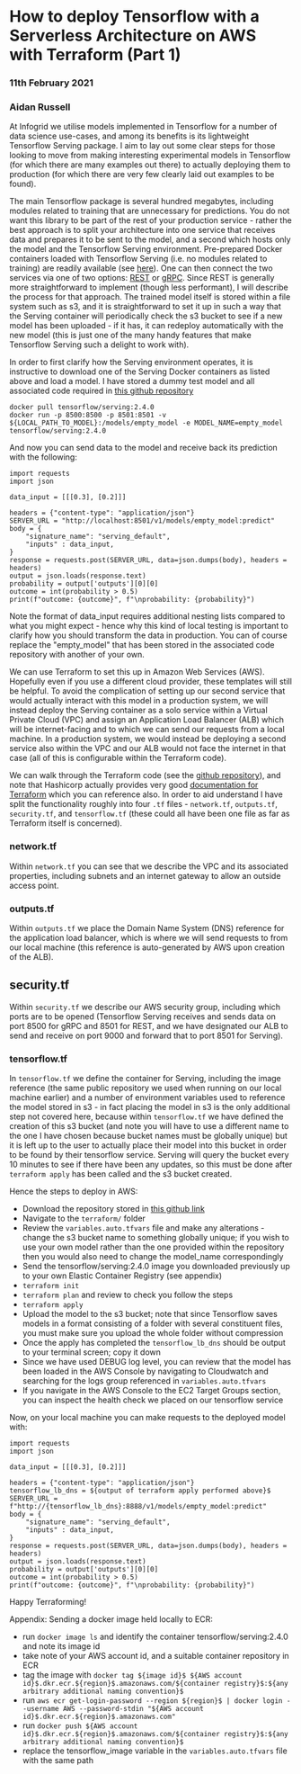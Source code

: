 # How to deploy Tensorflow with a Serverless Architecture on AWS with Terraform (Part 1)
### 11th February 2021
### Aidan Russell


At Infogrid we utilise models implemented in Tensorflow for a number of data science use-cases, and among its benefits is its lightweight Tensorflow Serving package. I aim to lay out some clear steps for those looking to move from making interesting experimental models in Tensorflow (for which there are many examples out there) to actually deploying them to production (for which there are very few clearly laid out examples to be found).

The main Tensorflow package is several hundred megabytes, including modules related to training that are unnecessary for predictions. You do not want this library to be part of the rest of your production service - rather the best approach is to split your architecture into one service that receives data and prepares it to be sent to the model, and a second which hosts only the model and the Tensorflow Serving environment. Pre-prepared Docker containers loaded with Tensorflow Serving (i.e. no modules related to training) are readily available (see [here](https://hub.docker.com/r/tensorflow/serving)). One can then connect the two services via one of two options: [REST](https://en.wikipedia.org/wiki/Representational_state_transfer) or [gRPC](https://en.wikipedia.org/wiki/GRPC). Since REST is generally more straightforward to implement (though less performant), I will describe the process for that approach. The trained model itself is stored within a file system such as s3, and it is straightforward to set it up in such a way that the Serving container will periodically check the s3 bucket to see if a new model has been uploaded - if it has, it can redeploy automatically with the new model (this is just one of the many handy features that make Tensorflow Serving such a delight to work with).

In order to first clarify how the Serving environment operates, it is instructive to download one of the Serving Docker containers as listed above and load a model. I have stored a dummy test model and all associated code required in [this github repository](https://github.com/aidanrussell/blogpost_code/tree/master/post1)

```
docker pull tensorflow/serving:2.4.0
docker run -p 8500:8500 -p 8501:8501 -v ${LOCAL_PATH_TO_MODEL}:/models/empty_model -e MODEL_NAME=empty_model tensorflow/serving:2.4.0
```

And now you can send data to the model and receive back its prediction with the following:

```
import requests
import json

data_input = [[[0.3], [0.2]]]

headers = {"content-type": "application/json"}
SERVER_URL = "http://localhost:8501/v1/models/empty_model:predict"
body = {
    "signature_name": "serving_default",
    "inputs" : data_input,
}
response = requests.post(SERVER_URL, data=json.dumps(body), headers = headers)
output = json.loads(response.text)
probability = output['outputs'][0][0]
outcome = int(probability > 0.5)
print(f"outcome: {outcome}", f"\nprobability: {probability}")
```

Note the format of data_input requires additional nesting lists compared to what you might expect - hence why this kind of local testing is important to clarify how you should transform the data in production. You can of course replace the "empty_model" that has been stored in the associated code repository with another of your own.

We can use Terraform to set this up in Amazon Web Services (AWS). Hopefully even if you use a different cloud provider, these templates will still be helpful. To avoid the complication of setting up our second service that would actually interact with this model in a production system, we will instead deploy the Serving container as a solo service within a Virtual Private Cloud (VPC) and assign an Application Load Balancer (ALB) which will be internet-facing and to which we can send our requests from a local machine. In a production system, we would instead be deploying a second service also within the VPC and our ALB would not face the internet in that case (all of this is configurable within the Terraform code).

We can walk through the Terraform code (see the [github repository](?)), and note that Hashicorp actually provides very good [documentation for Terraform](https://registry.terraform.io/providers/hashicorp/aws/latest/docs) which you can reference also. In order to aid understand I have split the functionality roughly into four `.tf` files - `network.tf`, `outputs.tf`, `security.tf`, and `tensorflow.tf` (these could all have been one file as far as Terraform itself is concerned).

### network.tf
Within `network.tf` you can see that we describe the VPC and its associated properties, including subnets and an internet gateway to allow an outside access point.

### outputs.tf
Within `outputs.tf` we place the Domain Name System (DNS) reference for the application load balancer, which is where we will send requests to from our local machine (this reference is auto-generated by AWS upon creation of the ALB).

## security.tf
Within `security.tf` we describe our AWS security group, including which ports are to be opened (Tensorflow Serving receives and sends data on port 8500 for gRPC and 8501 for REST, and we have designated our ALB to send and receive on port 9000 and forward that to port 8501 for Serving).

### tensorflow.tf
In `tensorflow.tf` we define the container for Serving, including the image reference (the same public repository we used when running on our local machine earlier) and a number of environment variables used to reference the model stored in s3 - in fact placing the model in s3 is the only additional step not covered here, because within `tensorflow.tf` we have defined the creation of this s3 bucket (and note you will have to use a different name to the one I have chosen because bucket names must be globally unique) but it is left up to the user to actually place their model into this bucket in order to be found by their tensorflow service. Serving will query the bucket every 10 minutes to see if there have been any updates, so this must be done after `terraform apply` has been called and the s3 bucket created.

Hence the steps to deploy in AWS:
- Download the repository stored in [this github link](?)
- Navigate to the `terraform/` folder
- Review the `variables.auto.tfvars` file and make any alterations - change the s3 bucket name to something globally unique; if you wish to use your own model rather than the one provided within the repository then you would also need to change the model_name correspondingly
- Send the tensorflow/serving:2.4.0 image you downloaded previously up to your own Elastic Container Registry (see appendix)
- `terraform init`
- `terraform plan` and review to check you follow the steps
- `terraform apply`
- Upload the model to the s3 bucket; note that since Tensorflow saves models in a format consisting of a folder with several constituent files, you must make sure you upload the whole folder without compression
- Once the apply has completed the `tensorflow_lb_dns` should be output to your terminal screen; copy it down
- Since we have used DEBUG log level, you can review that the model has been loaded in the AWS Console by navigating to Cloudwatch and searching for the logs group referenced in `variables.auto.tfvars`
- If you navigate in the AWS Console to the EC2 Target Groups section, you can inspect the health check we placed on our tensorflow service

Now, on your local machine you can make requests to the deployed model with:

```
import requests
import json

data_input = [[[0.3], [0.2]]]

headers = {"content-type": "application/json"}
tensorflow_lb_dns = ${output of terraform apply performed above}$
SERVER_URL = f"http://{tensorflow_lb_dns}:8888/v1/models/empty_model:predict"
body = {
    "signature_name": "serving_default",
    "inputs" : data_input,
}
response = requests.post(SERVER_URL, data=json.dumps(body), headers = headers)
output = json.loads(response.text)
probability = output['outputs'][0][0]
outcome = int(probability > 0.5)
print(f"outcome: {outcome}", f"\nprobability: {probability}")
```

Happy Terraforming!



Appendix: Sending a docker image held locally to ECR:
- run `docker image ls` and identify the container tensorflow/serving:2.4.0 and note its image id
- take note of your AWS account id, and a suitable container repository in ECR 
- tag the image with `docker tag ${image id}$ ${AWS account id}$.dkr.ecr.${region}$.amazonaws.com/${container registry}$:${any arbitrary additional naming convention}$`
- run `aws ecr get-login-password --region ${region}$ | docker login --username AWS --password-stdin "${AWS account id}$.dkr.ecr.${region}$.amazonaws.com"`
- run `docker push ${AWS account id}$.dkr.ecr.${region}$.amazonaws.com/${container registry}$:${any arbitrary additional naming convention}$`
- replace the tensorflow_image variable in the `variables.auto.tfvars` file with the same path